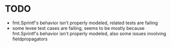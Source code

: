 # TODO
* fmt.Sprintf's behavior isn't properly modeled, related tests are failing
* some levee test cases are failing, seems to be mostly because fmt.Sprintf's behavior isn't properly modeled, also some issues involving fieldpropagators
